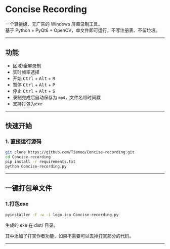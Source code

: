 # Concise Recording
一个轻量级、无广告的 Windows 屏幕录制工具。  
基于 Python + PyQt6 + OpenCV，单文件即可运行，不写注册表、不留垃圾。

---

## 功能
- 区域/全屏录制
- 实时帧率选择
- 开始 <kbd>Ctrl</kbd> + <kbd>Alt</kbd> + <kbd>R</kbd>
- 暂停 <kbd>Ctrl</kbd> + <kbd>Alt</kbd> + <kbd>P</kbd>
- 停止 <kbd>Ctrl</kbd> + <kbd>Alt</kbd> + <kbd>S</kbd>
- 录制完成后自动保存为 `mp4`，文件名带时间戳
- 支持打包为exe

---

## 快速开始

### 1. 直接运行源码
```bash
git clone https://github.com/Tiemoo/Concise-recording.git
cd Concise-recording
pip install -r requirements.txt
python Concise-recording.py
```
---
## 一键打包单文件
### 1.打包exe
```bash
pyinstaller -F -w -i logo.ico Concise-recording.py
```
生成的 exe 在 dist/ 目录。


其中添加了打赏作者功能，如果不需要可以去掉打赏部分的代码。

---

